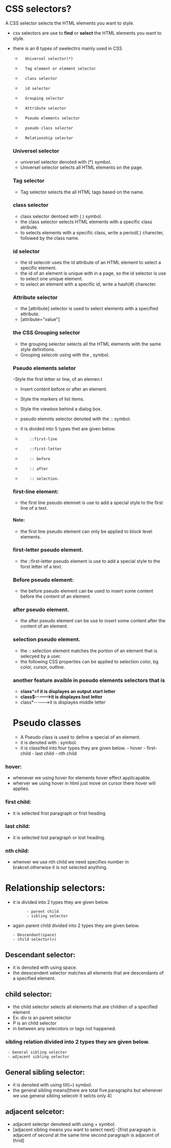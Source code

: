 # CSS selectors?
A CSS selector selects the HTML elements you want to style.
- css selectors are use to  **find** or **select** the HTML elements you want to style.
- there is an 6 types of swelectirs mainly used in CSS
  -       Universel selector(*)
  -       Tag element or element selector
  -       class selector
  -       id selector
  -       Grouping selector
  -       Attribute selector
  -       Pseudo elements selector
  -       pseudo class selector
  -       Relationship selector
  ### Universel selector
  - universel selector denoted with (*) symbol.
  - Universel selector selects all HTML elements on the page.
  ### Tag selector
  - Tag selector selects the all HTML tags based on the name.
  ### class selector
  - class selector dentoed with (.) symbol.
  - the class selector selects HTML elements with a specific class atribute.
  - to selects elements with a specific class, write a period(.) charecter, followed by the class name.
  ### id selector
  - the id selecotr uses the id attribute of an HTML element to select a specific element.
  - the id of an element is unique with in a page, so the id selector is use to select one unique element.
  - to select an element with a specific id, write a hash(#) charecter.
  ### Attribute selector
  - the [attribute] selector is used to select elements with a specified attribute.
  - [attribute="value"]

  ### the CSS Grouping selector
  - the grouping selector selects all the HTML elements with the same style definitions.
  - Grouping selecotr using with the , symbol.
  ### Pseudo elements seletor
  -Style the first letter or line, of an elemen.t
  - Insert content before or after an element. 
   - Style the markers of list items.
   - Style the viewbox behind a dialog box.

  - pseudo elemnts selector denoted with the :: symbol.
  - it is divided into 5 types thet are given below.
  -         ::first-line
  -         ::first-letter
  -         :: before
  -         :: after
  -         :: selection.
  ### first-line element:
  - the first line pseudo elemnet is use to add a special style to the first line of a text.
  #### Note:
  - the first line pseudo element can only be applied to block level elements.
  ### first-letter pseudo element.
  - the ::first-letter pseudo element is use to add a special style to the forst letter of a text.
  ### Before pseudo element:
  - the before pseudo element can be used to insert some content before the content of an element.
  ### after pseudo element.
  - the after pseudo element can be use to insert some content after the content of an element.
  ### selection pseudo element.
  - the :: selection element matches the portion of an element that is selecyed by a user.
  - the following CSS properties can be applied to selection color, bg color, cursor, outline.
  ### another feature avaible in pseudo elements selectors that is
  - **class^=f it is displayes an output start letter**
  - **class$----->it is displayes lost letter**
  - class*----->it is displayes middle letter

  # Pseudo classes
  - A Pseudo class is used to define a special of an element.
  - it is denoted with : symbol.
  - it is classifed into four types they are given below.
         - hover
         - first-child
         - last child
         - nth child
### hover:
- whenever we using hover for elements hover effect applicapable.
- wherver we using hover in html just move on cursor there hover will applies.
### first child:
- it is selected frist paragraph or frist heading
### last child:
- it is selected lost paragraph or lost heading.
### nth child:
- whenver we use nth child we need specifies number in brakcet.otherwise it is not selected anything.
# Relationship selectors:
- it is divided into 2 types they are given below.

            - parent child
            - sibling selector

- again parent child divided into 2 types they are given below.

      - Descendant(space)
      - child selector(>)
## Descendant selector:
- it is denoted with using space.
- the deescendent selector matches all elements that are descendants of a specified element.
## child selector:
- the child selector selects all elements that are children of a specified element
- Ex: div is an parent selector
- P is an child selector
- in between any selecotors or tags not happened.
### sibling relation divided into 2 types they are given below.

     - General sibling selector
     - adjacent sibling selector
  ## General sibling selector:
  - it is denoted with using tilt(~) symbol.
  - the general sibling means[there are total five paragraphs but whenever we use general sibling selecotr it selcts only 4]
  ## adjacent selcetor:
  - adjacent selectpr denoteed with using + symbol.
  - [adjacent sibling means you want to select next]
  -[frist paragraph is adjacent of second at the same time second paragraph is adjacent of thrid]

         



     



